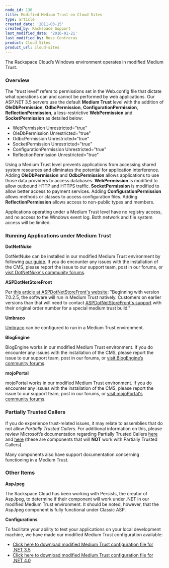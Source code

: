 ```yaml
---
node_id: 130
title: Modified Medium Trust on Cloud Sites
type: article
created_date: '2011-03-15'
created_by: Rackspace Support
last_modified_date: '2016-01-21'
last_modified_by: Rose Contreras
product: Cloud Sites
product_url: cloud-sites
---
```


The Rackspace Cloud&rsquo;s Windows environment operates in modified Medium
Trust.

### <span>Overview</span>

The "trust level" refers to permissions set in the Web.config file that
dictate what operations can and cannot be performed by web applications.
Our ASP.NET 3.5 servers use the default **Medium Trust** level with the
addition of **OleDbPermission**, **OdbcPermission**,
**ConfigurationPermission**, **ReflectionPermission**, a
less-restrictive **WebPermission** and **SocketPermission** as detailed
below:

-   WebPermission Unrestricted="true"
-   OleDbPermission Unrestricted="true"
-   OdbcPermission Unrestricted="true"
-   SocketPermission Unrestricted="true"
-   ConfigurationPermission Unrestricted="true"
-   ReflectionPermission Unrestricted="true"

Using a Medium Trust level prevents applications from accessing shared
system resources and eliminates the potential for application
interference. Adding **OleDbPermission** and **OdbcPermission** allows
applications to use those data providers to access databases.
**WebPermission** is modified to allow outbound HTTP and HTTPS traffic.
**SocketPermission** is modified to allow better access to payment
services. Adding **ConfigurationPermission** allows methods or classes
to access configuration files. Adding **ReflectionPermission** allows
access to non-public types and members.

Applications operating under a Medium Trust level have no registry
access, and no access to the Windows event log. Both network and file
system access will be limited.

### <span class="mw-headline">Running Applications under Medium Trust</span>

<span class="mw-headline">**DotNetNuke**</span>

DotNetNuke can be installed in our modified Medium Trust environment by
following [our
guide](/how-to/install-dotnetnuke-on-cloud-sites "DotNetNuke"). If you do
encounter any issues with the installation of the CMS, please report the
issue to our support team, post in our forums, or [visit DotNetNuke's
community
forums](http://www.dotnetnuke.com/tabid/795/default.aspx "http://www.dotnetnuke.com/tabid/795/default.aspx").

<span class="mw-headline">**ASPDotNetStoreFront**</span>

Per [this article at ASPDotNetStoreFront's
website](https://support.aspdotnetstorefront.com/index.php?_m=knowledgebase&_a=viewarticle&kbarticleid=105 "https://support.aspdotnetstorefront.com/index.php?_m=knowledgebase&_a=viewarticle&kbarticleid=105"):
"Beginning with version 7.0.2.5, the software will run in Medium Trust
natively. Customers on earlier versions than that will need to contact
[ASPDotNetStoreFront's
support](http://www.aspdotnetstorefront.com/t-support.aspx "http://www.aspdotnetstorefront.com/t-support.aspx")
with their original order number for a special medium trust build."

<span class="mw-headline">**Umbraco**</span>

[Umbraco](http://umbraco.com/) can be configured to run in a Medium
Trust environment.

<span class="mw-headline">**BlogEngine**</span>

BlogEngine works in our modified Medium Trust environment. If you do
encounter any issues with the installation of the CMS, please report the
issue to our support team, post in our forums, or [visit BlogEngine&rsquo;s
community
forums](http://www.codeplex.com/blogengine/Thread/List.aspx "http://www.codeplex.com/blogengine/Thread/List.aspx").

<span class="mw-headline">**mojoPortal**</span>

mojoPortal works in our modified Medium Trust environment. If you do
encounter any issues with the installation of the CMS, please report the
issue to our support team, post in our forums, or [visit mojoPortal's
community
forums](http://www.mojoportal.com/forums.aspx "http://www.mojoportal.com/forums.aspx").

### <span class="mw-headline">Partially Trusted Callers</span>

If you do experience trust-related issues, it may relate to assemblies
that do not allow *Partially Trusted Callers*. For additional
information on this, please review Microsoft&rsquo;s documentation regarding
Partially Trusted Callers
[here](http://msdn.microsoft.com/en-us/library/wyts434y.aspx "http://msdn.microsoft.com/en-us/library/wyts434y.aspx")
and
[here](http://msdn.microsoft.com/en-us/library/ms364059%28VS.80%29.aspx#prtltrstpro_topic7 "http://msdn.microsoft.com/en-us/library/ms364059%28VS.80%29.aspx#prtltrstpro_topic7")
(these are components that will **NOT** work with Partially Trusted
Callers).

Many components also have support documentation concerning functioning
in a Medium Trust.

### <span class="mw-headline">Other Items</span>

<span class="mw-headline">**AspJpeg**</span>

The Rackspace Cloud has been working with Persists, the creator of
AspJpeg, to determine if their component will work under .NET in our
modified Medium Trust environment. It should be noted, however, that the
AspJpeg component is fully functional under Classic ASP.

<span class="mw-headline">**Configurations**</span>

To facilitate your ability to test your applications on your local
development machine, we have made our modified Medium Trust
configuration available:

-   [Click here to download modified Medium Trust configuration file for
    .NET
    3.5](http://c4959820.r20.cf2.rackcdn.com/web_customtrust.config)
-   [<span>Click here to download modified Medium Trust configuration
    file for .NET
    4</span>.0](http://c4959820.r20.cf2.rackcdn.com/web_custom40.config)


